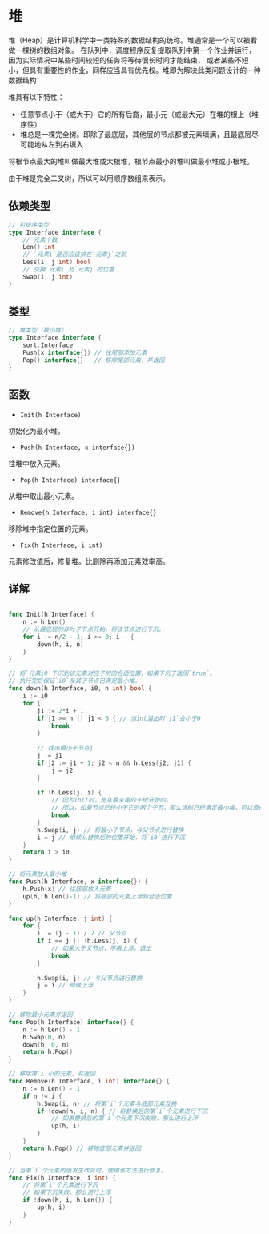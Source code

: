 # 堆

堆（Heap）是计算机科学中一类特殊的数据结构的统称。堆通常是一个可以被看做一棵树的数组对象。
在队列中，调度程序反复提取队列中第一个作业并运行，因为实际情况中某些时间较短的任务将等待很长时间才能结束，
或者某些不短小，但具有重要性的作业，同样应当具有优先权。堆即为解决此类问题设计的一种数据结构

堆具有以下特性：

- 任意节点小于（或大于）它的所有后裔，最小元（或最大元）在堆的根上（堆序性）
- 堆总是一棵完全树。即除了最底层，其他层的节点都被元素填满，且最底层尽可能地从左到右填入

将根节点最大的堆叫做最大堆或大根堆，根节点最小的堆叫做最小堆或小根堆。

由于堆是完全二叉树，所以可以用顺序数组来表示。

## 依赖类型

```go
// 可排序类型
type Interface interface {
    // 元素个数
    Len() int
    // `元素i`是否应该排在`元素j`之前
    Less(i, j int) bool
    // 交换`元素i`及`元素j`的位置
    Swap(i, j int)
}
```
## 类型

```go
// 堆类型（最小堆）
type Interface interface {
    sort.Interface
    Push(x interface{}) // 往尾部添加元素
    Pop() interface{}   // 移除尾部元素，并返回
}
```

## 函数

- `Init(h Interface)`

初始化为最小堆。

- `Push(h Interface, x interface{})`

往堆中放入元素。

- `Pop(h Interface) interface{}`

从堆中取出最小元素。

- `Remove(h Interface, i int) interface{}`

移除堆中指定位置的元素。

- `Fix(h Interface, i int)`

元素修改值后，修复堆。比删除再添加元素效率高。

## 详解

```go

func Init(h Interface) {
    n := h.Len()
    // 从最底层的非叶子节点开始，将该节点进行下沉。
    for i := n/2 - 1; i >= 0; i-- {
        down(h, i, n)
    }
}

// 将`元素i0`下沉到该元素对应子树的合适位置，如果下沉了返回`true`。
// 执行完后保证`i0`及其子节点已满足最小堆。
func down(h Interface, i0, n int) bool {
    i := i0
    for {
        j1 := 2*i + 1
        if j1 >= n || j1 < 0 { // 当int溢出时`j1`会小于0
            break
        }
        
        // 找出最小子节点j
        j := j1 
        if j2 := j1 + 1; j2 < n && h.Less(j2, j1) {
            j = j2 
        }
        
        if !h.Less(j, i) {
            // 因为Init时，是从最末尾的子树开始的。
            // 所以，如果节点已经小于它的两个子节，那么该树已经满足最小堆，可以直接退出
            break 
        }
        h.Swap(i, j) // 将最小子节点，与父节点进行替换
        i = j // 继续从替换后的位置开始，将`i0`进行下沉
    }
    return i > i0
}

// 将元素放入最小堆
func Push(h Interface, x interface{}) {
    h.Push(x) // 往底部放入元素
    up(h, h.Len()-1) // 将底部的元素上浮到合适位置
}

func up(h Interface, j int) {
    for {
        i := (j - 1) / 2 // 父节点
        if i == j || !h.Less(j, i) {
            // 如果大于父节点，不再上浮，退出
            break
        }
        
        h.Swap(i, j) // 与父节点进行替换
        j = i // 继续上浮
    }
}

// 移除最小元素并返回
func Pop(h Interface) interface{} {
    n := h.Len() - 1
    h.Swap(0, n)
    down(h, 0, n)
    return h.Pop()
}

// 移除第`i`小的元素，并返回
func Remove(h Interface, i int) interface{} {
    n := h.Len() - 1
    if n != i { 
        h.Swap(i, n) // 将第`i`个元素与底部元素互换
        if !down(h, i, n) { // 将替换后的第`i`个元素进行下沉
            // 如果替换后的第`i`个元素下沉失败，那么进行上浮
            up(h, i)
        }
    }
    return h.Pop() // 移除底部元素并返回
}

// 当弟`i`个元素的值发生改变时，使用该方法进行修复。
func Fix(h Interface, i int) {
    // 将第`i`个元素进行下沉 
    // 如果下沉失败，那么进行上浮
    if !down(h, i, h.Len()) {
        up(h, i)
    }
}
```